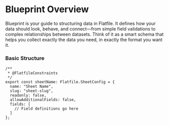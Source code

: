 # Blueprint Overview


Blueprint is your guide to structuring data in Flatfile. It defines how your data should look, behave, and connect—from simple field validations to complex relationships between datasets. Think of it as a smart schema that helps you collect exactly the data you need, in exactly the format you want it.

### Basic Structure

    /**
     * @FlatfileConstraints
     */
    export const sheetName: Flatfile.SheetConfig = {
      name: "Sheet Name",
      slug: "sheet-slug",
      readonly: false,
      allowAdditionalFields: false,
      fields: [
        // Field definitions go here
      ]
    };
    
